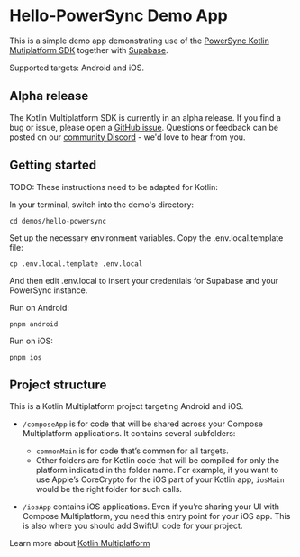 # Hello-PowerSync Demo App

This is a simple demo app demonstrating use of the [PowerSync Kotlin Mutiplatform SDK](#) together with [Supabase](https://supabase.com/). 

Supported targets: Android and iOS.

## Alpha release

The Kotlin Multiplatform SDK is currently in an alpha release. If you find a bug or issue, please open a [GitHub issue](https://github.com/powersync-ja/powersync-kotlin-sdk/issues). Questions or feedback can be posted on our [community Discord](https://discord.gg/powersync) - we'd love to hear from you.

## Getting started
TODO: These instructions need to be adapted for Kotlin:

In your terminal, switch into the demo's directory:

```
cd demos/hello-powersync
```

Set up the necessary environment variables. Copy the .env.local.template file:

```
cp .env.local.template .env.local
```

And then edit .env.local to insert your credentials for Supabase and your PowerSync instance.

Run on Android:

```
pnpm android
```

Run on iOS:

```
pnpm ios
```

## Project structure

This is a Kotlin Multiplatform project targeting Android and iOS. 

* `/composeApp` is for code that will be shared across your Compose Multiplatform applications.
  It contains several subfolders:
    - `commonMain` is for code that’s common for all targets.
    - Other folders are for Kotlin code that will be compiled for only the platform indicated in the
      folder name.
      For example, if you want to use Apple’s CoreCrypto for the iOS part of your Kotlin app,
      `iosMain` would be the right folder for such calls.

* `/iosApp` contains iOS applications. Even if you’re sharing your UI with Compose Multiplatform,
  you need this entry point for your iOS app. This is also where you should add SwiftUI code for
  your project.

Learn more
about [Kotlin Multiplatform](https://www.jetbrains.com/help/kotlin-multiplatform-dev/get-started.html)